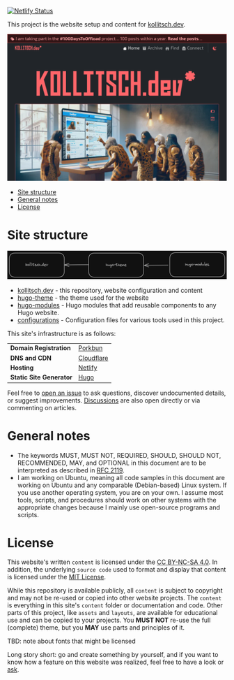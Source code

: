<!--lint disable no-multiple-toplevel-headings -->

[![Netlify Status](https://api.netlify.com/api/v1/badges/02e05c7a-11a0-48e0-988f-7fc12267eb89/deploy-status)](https://app.netlify.com/sites/kollitsch-dev/deploys)

This project is the website setup and content for [kollitsch.dev](https://kollitsch.dev/).

![Screenshot of kollitsch.dev](.github/images/screenshot.png)

<!-- markdownlint-disable MD010 MD007 -->
<!--lint ignore-->

* [Site structure](#site-structure)
* [General notes](#general-notes)
* [License](#license)

<!-- markdownlint-enable MD010 MD007 -->

# Site structure

![module structure](.github/images/rm001.png)

* [kollitsch.dev](https://github.com/davidsneighbour/kollitsch.dev) - this repository, website configuration and content
* [hugo-theme](https://github.com/davidsneighbour/hugo-theme) - the theme used for the website
* [hugo-modules](https://github.com/davidsneighbour/hugo-modules) - Hugo modules that add reusable components to any Hugo website.
* [configurations](https://github.com/davidsneighbour/configurations) - Configuration files for various tools used in this project.

This site's infrastructure is as follows:

<!--lint ignore-->
|  |  |
| --- | --- |
| **Domain Registration** | [Porkbun](https://porkbun.com/products/domains) |
| **DNS and CDN** | [Cloudflare](https://cloudflare.com) |
| **Hosting** | [Netlify](https://netlify.com) |
| **Static Site Generator** | [Hugo](https://gohugo.io) |

Feel free to [open an issue](https://github.com/davidsneighbour/kollitsch.dev/issues/new?assignees=davidsneighbour&labels=state%3Aunconfirmed&template=custom.md&title=) to ask questions, discover undocumented details, or suggest improvements. [Discussions](https://github.com/davidsneighbour/kollitsch.dev/discussions) are also open directly or via commenting on articles.

# General notes

* The keywords MUST, MUST NOT, REQUIRED, SHOULD, SHOULD NOT, RECOMMENDED, MAY, and OPTIONAL in this document are to be interpreted as described in [RFC 2119](https://www.ietf.org/rfc/rfc2119.txt).
* I am working on Ubuntu, meaning all code samples in this document are working on Ubuntu and any comparable (Debian-based) Linux system. If you use another operating system, you are on your own. I assume most tools, scripts, and procedures should work on other systems with the appropriate changes because I mainly use open-source programs and scripts.

# License

This website's written `content` is licensed under the [CC BY-NC-SA 4.0](http://creativecommons.org/licenses/by-nc-sa/4.0/). In addition, the underlying `source code` used to format and display that content is licensed under the [MIT License](LICENSE-MIT.md).

While this repository is available publicly, all `content` is subject to copyright and may not be re-used or copied into other website projects. The `content` is everything in this site's `content` folder or documentation and code. Other parts of this project, like `assets` and `layouts`, are available for educational use and can be copied to your projects. You **MUST NOT** re-use the full (complete) theme, but you **MAY** use parts and principles of it.

TBD: note about fonts that might be licensed

Long story short: go and create something by yourself, and if you want to know how a feature on this website was realized, feel free to have a look or [ask](https://github.com/davidsneighbour/kollitsch.dev/discussions/new?category=questions).

